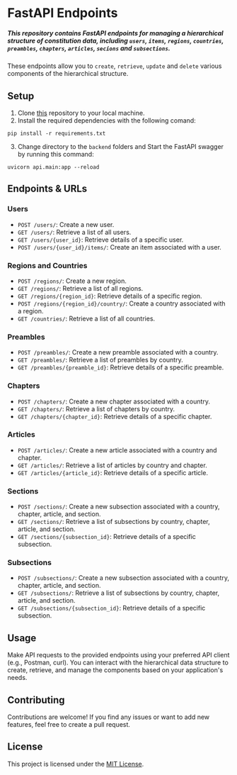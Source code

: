 # FastAPI Endpoints

##### This repository contains FastAPI endpoints for managing a hierarchical structure of constitution data, including `users`, `items`, `regions`, `countries`, `preambles`, `chapters`, `articles`, `secions` and `subsections`. 

These endpoints allow you to `create`, `retrieve`, `update` and `delete` various components of the hierarchical structure.

## Setup

1. Clone [this](https://github.com/samuelselasi/AfriLegal_API.git) repository to your local machine.
2. Install the required dependencies with the following comand:
```
pip install -r requirements.txt
```
3. Change directory to the `backend` folders and Start the FastAPI swagger by running this command:
```
uvicorn api.main:app --reload
```

## Endpoints & URLs

### Users

- `POST /users/`: Create a new user.
- `GET /users/`: Retrieve a list of all users.
- `GET /users/{user_id}`: Retrieve details of a specific user.
- `POST /users/{user_id}/items/`: Create an item associated with a user.

### Regions and Countries

- `POST /regions/`: Create a new region.
- `GET /regions/`: Retrieve a list of all regions.
- `GET /regions/{region_id}`: Retrieve details of a specific region.
- `POST /regions/{region_id}/country/`: Create a country associated with a region.
- `GET /countries/`: Retrieve a list of all countries.

### Preambles

- `POST /preambles/`: Create a new preamble associated with a country.
- `GET /preambles/`: Retrieve a list of preambles by country.
- `GET /preambles/{preamble_id}`: Retrieve details of a specific preamble.

### Chapters

- `POST /chapters/`: Create a new chapter associated with a country.
- `GET /chapters/`: Retrieve a list of chapters by country.
- `GET /chapters/{chapter_id}`: Retrieve details of a specific chapter.

### Articles

- `POST /articles/`: Create a new article associated with a country and chapter.
- `GET /articles/`: Retrieve a list of articles by country and chapter.
- `GET /articles/{article_id}`: Retrieve details of a specific article.

### Sections

- `POST /sections/`: Create a new subsection associated with a country, chapter, article, and section.
- `GET /sections/`: Retrieve a list of subsections by country, chapter, article, and section.
- `GET /sections/{subsection_id}`: Retrieve details of a specific subsection.

### Subsections

- `POST /subsections/`: Create a new subsection associated with a country, chapter, article, and section.
- `GET /subsections/`: Retrieve a list of subsections by country, chapter, article, and section.
- `GET /subsections/{subsection_id}`: Retrieve details of a specific subsection.

## Usage

Make API requests to the provided endpoints using your preferred API client (e.g., Postman, curl). You can interact with the hierarchical data structure to create, retrieve, and manage the components based on your application's needs.

## Contributing

Contributions are welcome! If you find any issues or want to add new features, feel free to create a pull request.

## License

This project is licensed under the [MIT License](./LICENSE).

